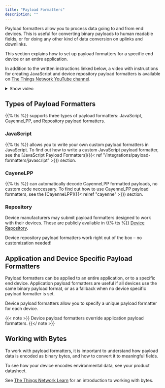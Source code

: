 ```yaml
---
title: "Payload Formatters"
description: ""
---
```


Payload formatters allow you to process data going to and from end devices. This is useful for converting binary payloads to human readable fields, or for doing any other kind of data conversion on uplinks and downlinks.

This section explains how to set up payload formatters for a specific end device or an entire application.

<!--more-->

In addition to the written instructions linked below, a video with instructions for creating JavaScript and device repository payload formatters is available on [The Things Network YouTube channel](https://youtu.be/4tii7MiD-yM).

<details><summary>Show video</summary>
{{< youtube "4tii7MiD-yM" >}}
</details>

## Types of Payload Formatters

{{% tts %}} supports three types of payload formatters: JavaScript, CayenneLPP, and Repository payload formatters.

### JavaScript

{{% tts %}} allows you to write your own custom payload formatters in JavaScript. To find out how to write a custom JavaScript payload formatter, see the [JavaScript Payload Formatters]({{< ref "/integrations/payload-formatters/javascript" >}}) section.

### CayeneLPP

{{% tts %}} can automatically decode CayenneLPP formatted payloads, no custom code neccessary. To find out how to use CayenneLPP payload formatters, see the [CayenneLPP]({{< relref "cayenne" >}}) section.

### Repository

Device manufacturers may submit payload formatters designed to work with their devices. These are publicly available in {{% tts %}} [Device Repository](https://github.com/TheThingsNetwork/lorawan-devices).

Device repository payload formatters work right out of the box – no customization needed!

## Application and Device Specific Payload Formatters

Payload formatters can be applied to an entire application, or to a specific end device. Application payload formatters are useful if all devices use the same binary payload format, or as a fallback when no device specific payload formatter is set.

Device payload formatters allow you to specify a unique payload formatter for each device. 

{{< note >}} Device payload formatters override application payload formatters. {{</ note >}}

## Working with Bytes

To work with payload formatters, it is important to understand how payload data is encoded as binary bytes, and how to convert it to meaningful fields.

To see how your device encodes environmental data, see your product datasheet.

See [The Things Network Learn](https://www.thethingsnetwork.org/docs/devices/bytes.html) for an introduction to working with bytes.
